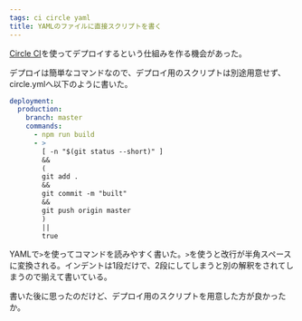 ```yaml
---
tags: ci circle yaml
title: YAMLのファイルに直接スクリプトを書く
---
```

[Circle CI](https://circleci.com/)を使ってデプロイするという仕組みを作る機会があった。

デプロイは簡単なコマンドなので、デプロイ用のスクリプトは別途用意せず、circle.ymlへ以下のように書いた。

```yaml
deployment:
  production:
    branch: master
    commands:
      - npm run build
      - >
        [ -n "$(git status --short)" ]
        &&
        (
        git add .
        &&
        git commit -m "built"
        &&
        git push origin master
        )
        ||
        true
```

YAMLで`>`を使ってコマンドを読みやすく書いた。`>`を使うと改行が半角スペースに変換される。インデントは1段だけで、2段にしてしまうと別の解釈をされてしまうので揃えて書いている。

書いた後に思ったのだけど、デプロイ用のスクリプトを用意した方が良かったか。
